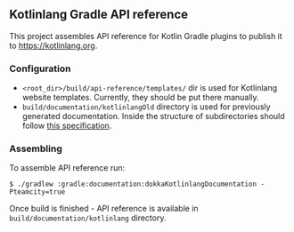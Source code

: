 ## Kotlinlang Gradle API reference

This project assembles API reference for Kotlin Gradle plugins to publish it to https://kotlinlang.org.

### Configuration

- `<root_dir>/build/api-reference/templates/` dir is used for Kotlinlang website templates. Currently, they should be put there manually.
- `build/documentation/kotlinlangOld` directory is used for previously generated documentation.
  Inside the structure of subdirectories 
should follow [this specification](https://github.com/Kotlin/dokka/tree/1.9.20/dokka-subprojects/plugin-versioning#directory-structure).

### Assembling

To assemble API reference run:
```shell
$ ./gradlew :gradle:documentation:dokkaKotlinlangDocumentation -Pteamcity=true
```

Once build is finished - API reference is available in `build/documentation/kotlinlang` directory.
